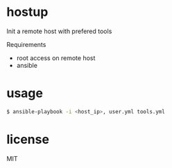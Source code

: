 # hostup
Init a remote host with prefered tools

Requirements
- root access on remote host
- ansible

# usage
```bash
$ ansible-playbook -i <host_ip>, user.yml tools.yml
```

# license
MIT
